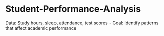 # Student-Performance-Analysis
Data: Study hours, sleep, attendance, test scores - Goal: Identify patterns that affect academic performance
